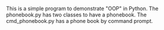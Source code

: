 This is a simple program to demonstrate "OOP" in Python.
The phonebook.py has two classes to have a phonebook.
The cmd_phonebook.py has a phone book by command prompt.